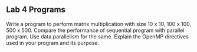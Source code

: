 ## Lab 4 Programs

Write a program to perform matrix multiplication with size 10 x 10, 100 x 100, 500 x 500. Compare the performance of sequential program with parallel program. Use data parallelism for the same. Explain the OpenMP directives used in your program and its purpose. 